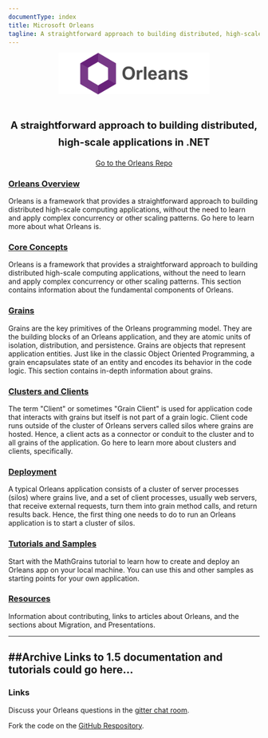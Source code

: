 ```yaml
---
documentType: index
title: Microsoft Orleans
tagline: A straightforward approach to building distributed, high-scale applications in .NET
---
```

<style>
.subtitle {
    font-size:20px;
}
.main_logo {
    width:60%
}
.jumbotron{
    text-align: center;
}
</style>


<div class="jumbotron">
    <div class="container">
      <img src="images/logo.svg" class="main_logo" />
      <h1 class="title"><small class="subtitle">A straightforward approach to building distributed, high-scale applications in .NET</small></h1>
      <div class="options">
        <a class="btn btn-lg btn-primary" href="https://github.com/dotnet/orleans">Go to the Orleans Repo</a> 
      </div>
    </div>
</div>

### [Orleans Overview](/Documentation/index.html)
Orleans is a framework that provides a straightforward approach to building distributed high-scale computing applications, without the need to learn and apply complex concurrency or other scaling patterns. 
Go here to learn more about what Orleans is.

### [Core Concepts](/Documentation/core_concepts/index.html)
Orleans is a framework that provides a straightforward approach to building distributed high-scale computing applications, without the need to learn and apply complex concurrency or other scaling patterns. 
This section contains information about the fundamental components of Orleans.

### [Grains](/Documentation/grains/index.html)
Grains are the key primitives of the Orleans programming model. They are the building blocks of an Orleans application, and they are atomic units of isolation, distribution, and persistence. Grains are objects that represent application entities. Just like in the classic Object Oriented Programming, a grain encapsulates state of an entity and encodes its behavior in the code logic. 
This section contains in-depth information about grains.

### [Clusters and Clients](/Documentation/clusters_and_clients/index.html)
The term "Client" or sometimes "Grain Client" is used for application code that interacts with grains but itself is not part of a grain logic. Client code runs outside of the cluster of Orleans servers called silos where grains are hosted. Hence, a client acts as a connector or conduit to the cluster and to all grains of the application.
Go here to learn more about clusters and clients, specifically. 

### [Deployment](/Documentation/deployment/index.html)
A typical Orleans application consists of a cluster of server processes (silos) where grains live, and a set of client processes, usually web servers, that receive external requests, turn them into grain method calls, and return results back. Hence, the first thing one needs to do to run an Orleans application is to start a cluster of silos.


### [Tutorials and Samples](/Documentation/tutorials_and_samples/index.html)
Start with the MathGrains tutorial to learn how to create and deploy an Orleans app on your local machine. 
You can use this and other samples as starting points for your own application. 

### [Resources](/Documentation/resources/index.html)
 Information about contributing, links to articles about Orleans, and the sections about Migration, and Presentations.


---
##Archive
Links to 1.5 documentation and tutorials could go here...
---

### Links

Discuss your Orleans questions in the [gitter chat room](https://gitter.im/dotnet/orleans).

Fork the code on the [GitHub Respository](https://github.com/dotnet/orleans).